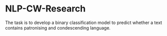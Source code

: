 # NLP-CW-Research
The task is to develop a binary classification model to predict whether a text contains patronising and condescending language. 
